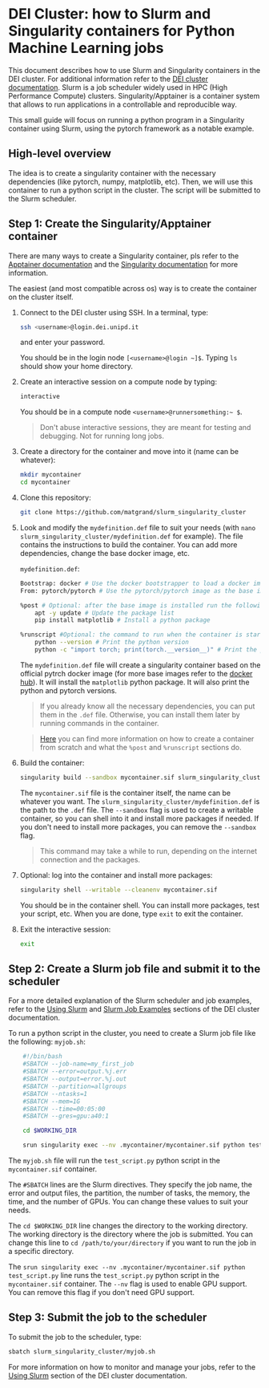# DEI Cluster: how to Slurm and Singularity containers for Python Machine Learning jobs

This document describes how to use Slurm and Singularity containers in the DEI cluster. For
additional information refer to the [DEI cluster
documentation](https://docs.dei.unipd.it/en/CLUSTER). 
Slurm is a job scheduler widely used in HPC (High Performance Compute) clusters. Singularity/Apptainer is a container system that allows
to run applications in a controllable and reproducible way.

This small guide will focus on running a python program in a Singularity container using Slurm,
using the pytorch framework as a notable example.

## High-level overview
The idea is to create a singularity container with the necessary dependencies (like pytorch, numpy, matplotlib, etc).
Then, we will use this container to run a python script in the cluster. The script will be submitted
to the Slurm scheduler.

## Step 1: Create the Singularity/Apptainer container
There are many ways to create a Singularity container, pls refer to the [Apptainer
documentation](https://apptainer.org/docs/user/main/index.html) and the [Singularity
documentation](https://docs.sylabs.io/guides/3.5/user-guide/index.html) for more information.

The easiest (and most compatible across os) way is to create the container on the cluster itself.

1. Connect to the DEI cluster using SSH. In a terminal, type:
    ```bash
    ssh <username>@login.dei.unipd.it
    ```
    and enter your password. 
    
    You should be in the login node `[<username>@login ~]$`. Typing `ls` should show your home directory.

2. Create an interactive session on a compute node by typing:
    ```bash
    interactive
    ```
    You should be in a compute node `<username>@runnersomething:~ $`.
    > Don't abuse interactive sessions, they are meant for testing and debugging. Not for running
    long jobs.

3. Create a directory for the container and move into it (name can be whatever):
    ```bash
    mkdir mycontainer
    cd mycontainer
    ```

4. Clone this repository:
    ```bash
    git clone https://github.com/matgrand/slurm_singularity_cluster
    ```

5. Look and modify the `mydefinition.def` file to suit your needs (with `nano slurm_singularity_cluster/mydefinition.def` for example).
    The file contains the instructions to build the container. You can add more dependencies, change
    the base docker image, etc.
    
    `mydefinition.def`:
    ```bash
    Bootstrap: docker # Use the docker bootstrapper to load a docker image
    From: pytorch/pytorch # Use the pytorch/pytorch image as the base image

    %post # Optional: after the base image is installed run the following commands
        apt -y update # Update the package list
        pip install matplotlib # Install a python package

    %runscript #Optional: the command to run when the container is started
        python --version # Print the python version
        python -c "import torch; print(torch.__version__)" # Print the pytorch version
    ```
    The `mydefinition.def` file will create a singularity container based on the official pytrch docker
    image (for more base images refer to the [docker hub](https://hub.docker.com/)). It will install
    the `matplotlib` python package.
    It will also print the python and pytorch versions. 
    > If you already know all the necessary dependencies, you can put them in the `.def` file.
    > Otherwise, you can install them later by running commands in the container.

    > [Here](https://apptainer.org/docs/user/main/quick_start.html#building-images-from-scratch) you
    can find more information on how to create a container from scratch and what the `%post` and
    `%runscript` sections do.

6. Build the container:
    ```bash
    singularity build --sandbox mycontainer.sif slurm_singularity_cluster/mydefinition.def
    ```
    The `mycontainer.sif` file is the container itself, the name can be whatever you want.
    The `slurm_singularity_cluster/mydefinition.def` is the path to the `.def` file.
    The `--sandbox` flag is used to create a writable container, so you can shell into it and
    install more packages if needed. If you don't need to install more packages, you can remove the
    `--sandbox` flag.
    > This command may take a while to run, depending on the internet connection and the packages.

7. Optional: log into the container and install more packages:
    ```bash
    singularity shell --writable --cleanenv mycontainer.sif
    ```
    You should be in the container shell. You can install more packages, test your script, etc.
    When you are done, type `exit` to exit the container.

8. Exit the interactive session:
    ```bash
    exit
    ```

## Step 2: Create a Slurm job file and submit it to the scheduler
For a more detailed explanation of the Slurm scheduler and job examples, refer to the [Using
Slurm](https://docs.dei.unipd.it/en/CLUSTER/using-slurm) and [Slurm Job
Examples](https://docs.dei.unipd.it/en/CLUSTER/SLURMExamples) sections of the DEI cluster
documentation.

To run a python script in the cluster, you need to create a Slurm job file like the following:
`myjob.sh`:
```bash
    #!/bin/bash
    #SBATCH --job-name=my_first_job
    #SBATCH --error=output.%j.err
    #SBATCH --output=error.%j.out
    #SBATCH --partition=allgroups
    #SBATCH --ntasks=1
    #SBATCH --mem=1G
    #SBATCH --time=00:05:00
    #SBATCH --gres=gpu:a40:1

    cd $WORKING_DIR

    srun singularity exec --nv .mycontainer/mycontainer.sif python test_script.py
```
The `myjob.sh` file will run the `test_script.py` python script in the `mycontainer.sif` container.

The `#SBATCH` lines are the Slurm directives. They specify the job name, the error and output files,
the partition, the number of tasks, the memory, the time, and the number of GPUs. You can change
these values to suit your needs.

The `cd $WORKING_DIR` line changes the directory to the working directory. The working directory is
the directory where the job is submitted. You can change this line to `cd /path/to/your/directory`
if you want to run the job in a specific directory.

The `srun singularity exec --nv .mycontainer/mycontainer.sif python test_script.py` line runs the
`test_script.py` python script in the `mycontainer.sif` container. The `--nv` flag is used to enable
GPU support. You can remove this flag if you don't need GPU support.

## Step 3: Submit the job to the scheduler

To submit the job to the scheduler, type:
```bash
sbatch slurm_singularity_cluster/myjob.sh
```

For more information on how to monitor and manage your jobs, refer to the [Using
Slurm](https://docs.dei.unipd.it/en/CLUSTER/using-slurm) section of the DEI cluster documentation.















